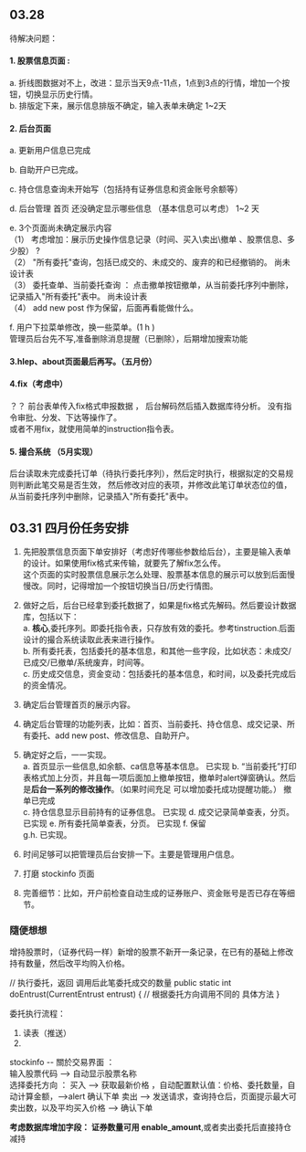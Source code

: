 ## 03.28   
  待解决问题：   
#### 1. 股票信息页面 :    
a. 折线图数据对不上，改进：显示当天9点-11点，1点到3点的行情，增加一个按钮，切换显示历史行情。   
b. 排版定下来，展示信息排版不确定，输入表单未确定		1~2天

#### 2. 后台页面   
a. 更新用户信息已完成 

b. 自助开户已完成。  

c. 持仓信息查询未开始写（包括持有证券信息和资金账号余额等）	

d. 后台管理 首页 还没确定显示哪些信息  （基本信息可以考虑）	1~2 天

e. 3个页面尚未确定展示内容    
（1） 考虑增加：展示历史操作信息记录（时间、买入\卖出\撤单 、股票信息、多少股）	?    
（2） "所有委托"查询，包括已成交的、未成交的、废弃的和已经撤销的。			尚未设计表   
（3） 委托查单、当前委托查询 ： 点击撤单按钮撤单，从当前委托序列中删除，记录插入"所有委托"表中。		尚未设计表    
（4） add new post 作为保留，后面再看能做什么。

f. 用户下拉菜单修改，换一些菜单。(1 h )   
管理员后台先不写,准备删除消息提醒（已删除），后期增加搜索功能

#### 3.hlep、about页面最后再写。（五月份）
 
#### 4.fix（考虑中）   
？？ 前台表单传入fix格式申报数据  ， 后台解码然后插入数据库待分析。 没有指令审批、分发、下达等操作了。   
或者不用fix，就使用简单的instruction指令表。

#### 5. 撮合系统 （5月实现）
后台读取未完成委托订单（待执行委托序列），然后定时执行，根据拟定的交易规则判断此笔交易是否生效，
	然后修改对应的表项，并修改此笔订单状态位的值，从当前委托序列中删除，记录插入"所有委托"表中。
  
  
## 03.31 四月份任务安排   
1. 先把股票信息页面下单安排好（考虑好传哪些参数给后台），主要是输入表单的设计。如果使用fix格式来传输，就要先了解fix怎么传。   
这个页面的实时股票信息展示怎么处理、股票基本信息的展示可以放到后面慢慢改。同时，记得增加一个按钮切换当日/历史行情图。

2. 做好之后，后台已经拿到委托数据了，如果是fix格式先解码。然后要设计数据库，包括以下：    
  a. **核心**,委托序列。即委托指令表，只存放有效的委托。参考tinstruction.后面设计的撮合系统读取此表来进行操作。   
  b. 所有委托表，包括委托的基本信息，和其他一些字段，比如状态：未成交/已成交/已撤单/系统废弃，时间等。   
  c. 历史成交信息，资金变动：包括委托的基本信息，和时间，以及委托完成后的资金情况。
  
3. 确定后台管理首页的展示内容。

4. 确定后台管理的功能列表，比如：首页、当前委托、持仓信息、成交记录、所有委托、add new post、修改信息、自助开户。

5. 确定好之后，一一实现。  
  a. 首页显示一些信息,如余额、ca信息等基本信息。   已实现
  b. “当前委托”打印表格式加上分页，并且每一项后面加上撤单按钮，撤单时alert弹窗确认。然后是**后台一系列的修改操作**。（如果时间充足 可以增加委托成功提醒功能。） 撤单已完成  
  c. 持仓信息显示目前持有的证券信息。   已实现
  d. 成交记录简单查表，分页。   已实现
  e. 所有委托简单查表，分页。   已实现
  f. 保留   
  g.h. 已实现。
  
6. 时间足够可以把管理员后台安排一下。主要是管理用户信息。

7. 打磨 stockinfo 页面

8. 完善细节：比如，开户前检查自动生成的证券账户、资金账号是否已存在等细节。

### 隨便想想  
  增持股票时，（证券代码一样）新增的股票不新开一条记录，在已有的基础上修改持有数量，然后改平均购入价格。

// 执行委托，返回 调用后此笔委托成交的数量
public static int doEntrust(CurrentEntrust entrust)
{
	// 根据委托方向调用不同的 具体方法
}

委托执行流程：
1. 读表（推送）
2. 

  stockinfo -- 關於交易界面 ：  
  输入股票代码 --> 自动显示股票名称      
  选择委托方向 ：
  	买入 --> 获取最新价格 ，自动配置默认值：价格、委托数量，自动计算金额，-->alert 确认下单
	卖出 --> 发送请求，查询持仓后，页面提示最大可卖出数，以及平均买入价格 --> 确认下单 
			
  **考虑数据库增加字段： 证券数量可用 enable_amount**,或者卖出委托后直接持仓减持
